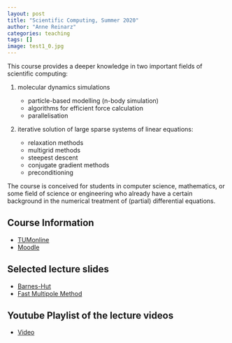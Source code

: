 ```yaml
---
layout: post
title: "Scientific Computing, Summer 2020"
author: "Anne Reinarz"
categories: teaching
tags: []
image: test1_0.jpg
---
```


This course provides a deeper knowledge in two important fields of scientific computing:
1. molecular dynamics simulations
    - particle-based modelling (n-body simulation)
    - algorithms for efficient force calculation
    - parallelisation 

2. iterative solution of large sparse systems of linear equations:
    - relaxation methods
    - multigrid methods
    - steepest descent
    - conjugate gradient methods
    - preconditioning 

The course is conceived for students in computer science, mathematics, or some field of science or engineering who already have a certain background in the numerical treatment of (partial) differential equations. 

## Course Information
- [TUMonline](https://campus.tum.de/tumonline/wbLv.wbShowLVDetail?pStpSpNr=950461421)
- [Moodle](https://www.moodle.tum.de/course/view.php?id=53107)

## Selected lecture slides
- [Barnes-Hut](../slides/bh)
- [Fast Multipole Method](../slides/fastmultipole)

## Youtube Playlist of the lecture videos
- [Video](https://www.youtube.com/playlist?list=PL7OAH1T9Tl0bTAU04KXJ209blUBDFYXHW)
